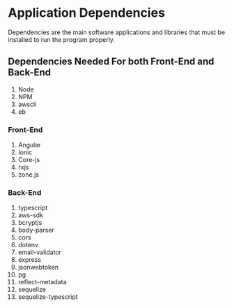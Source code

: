 # Application Dependencies

Dependencies are the main software applications and libraries that must be installed to run the program properly. 

## Dependencies Needed For both Front-End and Back-End

1. Node
1. NPM
1. awscli
1. eb

### Front-End 

1. Angular
1. Ionic
1. Core-js
1. rxjs
1. zone.js


### Back-End

1. typescript
1. aws-sdk
1. bcryptjs
1. body-parser
1. cors
1. dotenv
1. email-validator
1. express
1. jsonwebtoken
1. pg
1. reflect-metadata
1. sequelize
1. sequelize-typescript